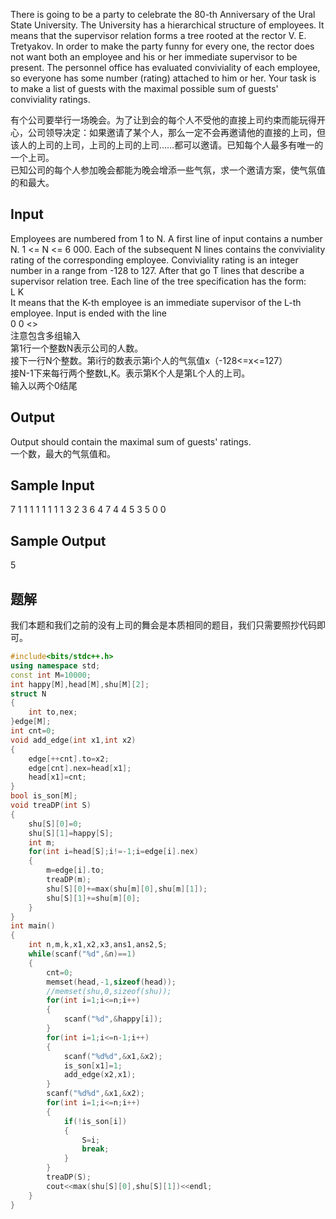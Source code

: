 There is going to be a party to celebrate the 80-th Anniversary of the Ural State University. The University has a hierarchical structure of employees. It means that the supervisor relation forms a tree rooted at the rector V. E. Tretyakov. In order to make the party funny for every one, the rector does not want both an employee and his or her immediate supervisor to be present. The personnel office has evaluated conviviality of each employee, so everyone has some number (rating) attached to him or her. Your task is to make a list of guests with the maximal possible sum of guests' conviviality ratings.  

  
  
有个公司要举行一场晚会。为了让到会的每个人不受他的直接上司约束而能玩得开心，公司领导决定：如果邀请了某个人，那么一定不会再邀请他的直接的上司，但该人的上司的上司，上司的上司的上司……都可以邀请。已知每个人最多有唯一的一个上司。  
已知公司的每个人参加晚会都能为晚会增添一些气氛，求一个邀请方案，使气氛值的和最大。

## Input

Employees are numbered from 1 to N. A first line of input contains a number N. 1 <= N <= 6 000. Each of the subsequent N lines contains the conviviality rating of the corresponding employee. Conviviality rating is an integer number in a range from -128 to 127. After that go T lines that describe a supervisor relation tree. Each line of the tree specification has the form:  
L K  
It means that the K-th employee is an immediate supervisor of the L-th employee. Input is ended with the line  
0 0 <>  
注意包含多组输入  
第1行一个整数N表示公司的人数。  
接下一行N个整数。第i行的数表示第i个人的气氛值x（-128<=x<=127）  
接N-1下来每行两个整数L,K。表示第K个人是第L个人的上司。  
输入以两个0结尾

## Output

Output should contain the maximal sum of guests' ratings.  
一个数，最大的气氛值和。

## Sample Input

7
1
1
1
1
1
1
1
1 3
2 3
6 4
7 4
4 5
3 5
0 0

## Sample Output

5

## 题解
我们本题和我们之前的没有上司的舞会是本质相同的题目，我们只需要照抄代码即可。

```cpp
#include<bits/stdc++.h>
using namespace std;
const int M=10000;
int happy[M],head[M],shu[M][2];
struct N
{
    int to,nex;
}edge[M];
int cnt=0;
void add_edge(int x1,int x2)
{
    edge[++cnt].to=x2;
    edge[cnt].nex=head[x1];
    head[x1]=cnt;
}
bool is_son[M];
void treaDP(int S)
{
    shu[S][0]=0;
    shu[S][1]=happy[S];
    int m;
    for(int i=head[S];i!=-1;i=edge[i].nex)
    {
        m=edge[i].to;
        treaDP(m);
        shu[S][0]+=max(shu[m][0],shu[m][1]);
        shu[S][1]+=shu[m][0];
    }
}
int main()
{
    int n,m,k,x1,x2,x3,ans1,ans2,S;
    while(scanf("%d",&n)==1)
    {
        cnt=0;
        memset(head,-1,sizeof(head));
        //memset(shu,0,sizeof(shu));
        for(int i=1;i<=n;i++)
        {
            scanf("%d",&happy[i]);
        }
        for(int i=1;i<=n-1;i++)
        {
            scanf("%d%d",&x1,&x2);
            is_son[x1]=1;
            add_edge(x2,x1);
        }
        scanf("%d%d",&x1,&x2);
        for(int i=1;i<=n;i++)
        {
            if(!is_son[i])
            {
                S=i;
                break;
            }
        }
        treaDP(S);
        cout<<max(shu[S][0],shu[S][1])<<endl;
    }
}
```